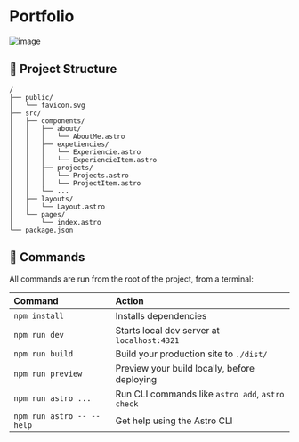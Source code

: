 # Portfolio

![image](https://github.com/DavidCast27/portfolio/assets/17658533/27f48604-8abe-4ff5-9d5d-4c32f2686098)


## 🚀 Project Structure
```text
/
├── public/
│   └── favicon.svg
├── src/
│   ├── components/
│   │   ├── about/
│   │   │   └── AboutMe.astro
│   │   ├── expetiencies/
│   │   │   └── Experiencie.astro
│   │   │   └── ExperiencieItem.astro
│   │   ├── projects/
│   │   │   └── Projects.astro
│   │   │   └── ProjectItem.astro
│   │   └── ...
│   ├── layouts/
│   │   └── Layout.astro
│   └── pages/
│       └── index.astro
└── package.json
```

## 🧞 Commands

All commands are run from the root of the project, from a terminal:

| Command                   | Action                                           |
| :------------------------ | :----------------------------------------------- |
| `npm install`             | Installs dependencies                            |
| `npm run dev`             | Starts local dev server at `localhost:4321`      |
| `npm run build`           | Build your production site to `./dist/`          |
| `npm run preview`         | Preview your build locally, before deploying     |
| `npm run astro ...`       | Run CLI commands like `astro add`, `astro check` |
| `npm run astro -- --help` | Get help using the Astro CLI                     |

